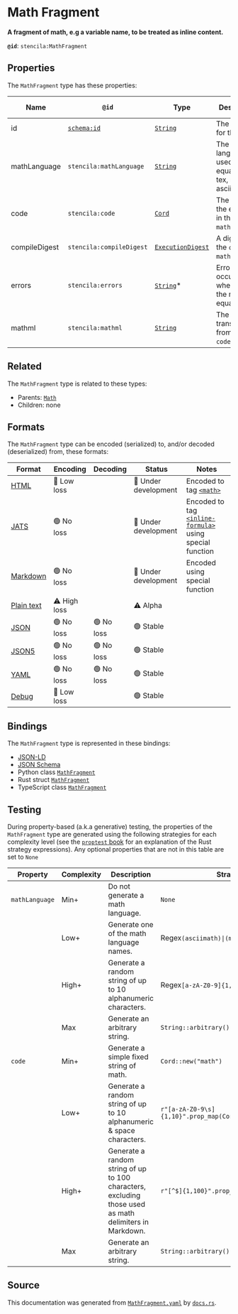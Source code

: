 # Math Fragment

**A fragment of math, e.g a variable name, to be treated as inline content.**

**`@id`**: `stencila:MathFragment`

## Properties

The `MathFragment` type has these properties:

| Name          | `@id`                                | Type                                                                                                               | Description                                                    | Inherited from                                                                                   |
| ------------- | ------------------------------------ | ------------------------------------------------------------------------------------------------------------------ | -------------------------------------------------------------- | ------------------------------------------------------------------------------------------------ |
| id            | [`schema:id`](https://schema.org/id) | [`String`](https://github.com/stencila/stencila/blob/main/docs/reference/schema/data/string.md)                    | The identifier for this item                                   | [`Entity`](https://github.com/stencila/stencila/blob/main/docs/reference/schema/other/entity.md) |
| mathLanguage  | `stencila:mathLanguage`              | [`String`](https://github.com/stencila/stencila/blob/main/docs/reference/schema/data/string.md)                    | The language used for the equation e.g tex, mathml, asciimath. | [`Math`](https://github.com/stencila/stencila/blob/main/docs/reference/schema/math/math.md)      |
| code          | `stencila:code`                      | [`Cord`](https://github.com/stencila/stencila/blob/main/docs/reference/schema/data/cord.md)                        | The code of the equation in the `mathLanguage`.                | [`Math`](https://github.com/stencila/stencila/blob/main/docs/reference/schema/math/math.md)      |
| compileDigest | `stencila:compileDigest`             | [`ExecutionDigest`](https://github.com/stencila/stencila/blob/main/docs/reference/schema/flow/execution-digest.md) | A digest of the `code` and `mathLanguage`.                     | [`Math`](https://github.com/stencila/stencila/blob/main/docs/reference/schema/math/math.md)      |
| errors        | `stencila:errors`                    | [`String`](https://github.com/stencila/stencila/blob/main/docs/reference/schema/data/string.md)*                   | Errors that occurred when parsing the math equation.           | [`Math`](https://github.com/stencila/stencila/blob/main/docs/reference/schema/math/math.md)      |
| mathml        | `stencila:mathml`                    | [`String`](https://github.com/stencila/stencila/blob/main/docs/reference/schema/data/string.md)                    | The MathML transpiled from the `code`.                         | [`Math`](https://github.com/stencila/stencila/blob/main/docs/reference/schema/math/math.md)      |

## Related

The `MathFragment` type is related to these types:

- Parents: [`Math`](https://github.com/stencila/stencila/blob/main/docs/reference/schema/math/math.md)
- Children: none

## Formats

The `MathFragment` type can be encoded (serialized) to, and/or decoded (deserialized) from, these formats:

| Format                                                                                        | Encoding         | Decoding     | Status                 | Notes                                                                                                                                             |
| --------------------------------------------------------------------------------------------- | ---------------- | ------------ | ---------------------- | ------------------------------------------------------------------------------------------------------------------------------------------------- |
| [HTML](https://github.com/stencila/stencila/blob/main/docs/reference/formats/html.md)         | 🔷 Low loss       |              | 🚧 Under development    | Encoded to tag [`<math>`](https://developer.mozilla.org/en-US/docs/Web/HTML/Element/math)                                                         |
| [JATS](https://github.com/stencila/stencila/blob/main/docs/reference/formats/jats.md)         | 🟢 No loss        |              | 🚧 Under development    | Encoded to tag [`<inline-formula>`](https://jats.nlm.nih.gov/articleauthoring/tag-library/1.3/element/inline-formula.html) using special function |
| [Markdown](https://github.com/stencila/stencila/blob/main/docs/reference/formats/markdown.md) | 🟢 No loss        |              | 🚧 Under development    | Encoded using special function                                                                                                                    |
| [Plain text](https://github.com/stencila/stencila/blob/main/docs/reference/formats/text.md)   | ⚠️ High loss     |              | ⚠️ Alpha               |                                                                                                                                                   |
| [JSON](https://github.com/stencila/stencila/blob/main/docs/reference/formats/json.md)         | 🟢 No loss        | 🟢 No loss    | 🟢 Stable               |                                                                                                                                                   |
| [JSON5](https://github.com/stencila/stencila/blob/main/docs/reference/formats/json5.md)       | 🟢 No loss        | 🟢 No loss    | 🟢 Stable               |                                                                                                                                                   |
| [YAML](https://github.com/stencila/stencila/blob/main/docs/reference/formats/yaml.md)         | 🟢 No loss        | 🟢 No loss    | 🟢 Stable               |                                                                                                                                                   |
| [Debug](https://github.com/stencila/stencila/blob/main/docs/reference/formats/debug.md)       | 🔷 Low loss       |              | 🟢 Stable               |                                                                                                                                                   |

## Bindings

The `MathFragment` type is represented in these bindings:

- [JSON-LD](https://stencila.dev/MathFragment.jsonld)
- [JSON Schema](https://stencila.dev/MathFragment.schema.json)
- Python class [`MathFragment`](https://github.com/stencila/stencila/blob/main/python/python/stencila/types/math_fragment.py)
- Rust struct [`MathFragment`](https://github.com/stencila/stencila/blob/main/rust/schema/src/types/math_fragment.rs)
- TypeScript class [`MathFragment`](https://github.com/stencila/stencila/blob/main/typescript/src/types/MathFragment.ts)

## Testing

During property-based (a.k.a generative) testing, the properties of the `MathFragment` type are generated using the following strategies for each complexity level (see the [`proptest` book](https://proptest-rs.github.io/proptest/) for an explanation of the Rust strategy expressions). Any optional properties that are not in this table are set to `None`

| Property       | Complexity | Description                                                                                             | Strategy                                     |
| -------------- | ---------- | ------------------------------------------------------------------------------------------------------- | -------------------------------------------- |
| `mathLanguage` | Min+       | Do not generate a math language.                                                                        | `None`                                       |
|                | Low+       | Generate one of the math language names.                                                                | Regex`(asciimath)\|(mathml)\|(tex)`          |
|                | High+      | Generate a random string of up to 10 alphanumeric characters.                                           | Regex`[a-zA-Z0-9]{1,10}`                     |
|                | Max        | Generate an arbitrary string.                                                                           | `String::arbitrary()`                        |
| `code`         | Min+       | Generate a simple fixed string of math.                                                                 | `Cord::new("math")`                          |
|                | Low+       | Generate a random string of up to 10 alphanumeric & space characters.                                   | `r"[a-zA-Z0-9\s]{1,10}".prop_map(Cord::new)` |
|                | High+      | Generate a random string of up to 100 characters, excluding those used as math delimiters in Markdown.  | `r"[^$]{1,100}".prop_map(Cord::new)`         |
|                | Max        | Generate an arbitrary string.                                                                           | `String::arbitrary().prop_map(Cord::new)`    |

## Source

This documentation was generated from [`MathFragment.yaml`](https://github.com/stencila/stencila/blob/main/schema/MathFragment.yaml) by [`docs.rs`](https://github.com/stencila/stencila/blob/main/rust/schema-gen/src/docs.rs).